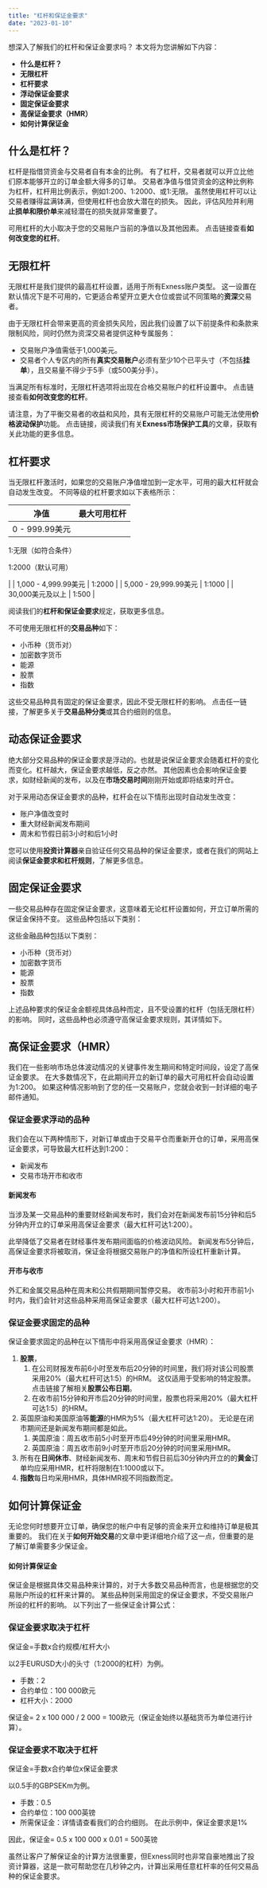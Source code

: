 ```yaml
---
title: "杠杆和保证金要求"
date: "2023-01-10"
---
```


想深入了解我们的杠杆和保证金要求吗？ 本文将为您讲解如下内容：

- **什么是杠杆？**
- **无限杠杆**
- **杠杆要求**
- **浮动保证金要求**
- **固定保证金要求**
- **高保证金要求（HMR）**
- **如何计算保证金**

## 什么是杠杆？

杠杆是指借贷资金与交易者自有本金的比例。 有了杠杆，交易者就可以开立比他们原本能够开立的订单金额大得多的订单。 交易者净值与借贷资金的这种比例称为杠杆，杠杆用比例表示，例如1:200、1:2000、或1:无限。 虽然使用杠杆可以让交易者赚得盆满钵满，但使用杠杆也会放大潜在的损失。 因此，评估风险并利用**止损单和限价单**来减轻潜在的损失就非常重要了。

可用杠杆的大小取决于您的交易账户当前的净值以及其他因素。 点击链接查看**如何改变您的杠杆**。

## 无限杠杆

无限杠杆是我们提供的最高杠杆设置，适用于所有Exness账户类型。 这一设置在默认情况下是不可用的，它更适合希望开立更大仓位或尝试不同策略的**资深**交易者。

由于无限杠杆会带来更高的资金损失风险，因此我们设置了以下前提条件和条款来限制风险，同时仍然为资深交易者提供这种专属服务：

- 交易账户净值需低于1,000美元。
- 交易者个人专区内的所有**真实交易账户**必须有至少10个已平头寸（不包括**挂单**），且交易量不得少于5手（或500美分手）。

当满足所有标准时，无限杠杆选项将出现在合格交易账户的杠杆设置中。 点击链接查看**如何改变您的杠杆**。

请注意，为了平衡交易者的收益和风险，具有无限杠杆的交易账户可能无法使用**价格波动保护**功能。 点击链接，阅读我们有关**Exness市场保护工具**的文章，获取有关此功能的更多信息。

## 杠杆要求

当无限杠杆激活时，如果您的交易账户净值增加到一定水平，可用的最大杠杆就会自动发生改变。 不同等级的杠杆要求如以下表格所示：

| **净值** | **最大可用杠杆** |
| --- | --- |
| 0 - 999.99美元 | 
1:无限（如符合条件）

1:2000（默认可用）

 |
| 1,000 - 4,999.99美元 | 1:2000 |
| 5,000 - 29,999.99美元 | 1:1000 |
| 30,000美元及以上 | 1:500 |

阅读我们的**杠杆和保证金要求**规定，获取更多信息。

不可使用无限杠杆的**交易品种**如下：

- 小币种（货币对）
- 加密数字货币
- 能源
- 股票
- 指数

这些交易品种具有固定的保证金要求，因此不受无限杠杆的影响。 点击任一链接，了解更多关于**交易品种分类**或其合约细则的信息。

## 动态保证金要求

绝大部分交易品种的保证金要求是浮动的。也就是说保证金要求会随着杠杆的变化而变化。杠杆越大，保证金要求越低，反之亦然。 其他因素也会影响保证金要求，如财经新闻的发布，以及在**市场交易时间**刚刚开始或即将结束时开仓。

对于采用动态保证金要求的品种，杠杆会在以下情形出现时自动发生改变：

- 账户净值改变时
- 重大财经新闻发布期间
- 周末和节假日前3小时和后1小时

您可以使用**投资计算器**亲自验证任何交易品种的保证金要求，或者在我们的网站上阅读**保证金要求和杠杆规则**，了解更多信息。

## 固定保证金要求

一些交易品种存在固定保证金要求，这意味着无论杠杆设置如何，开立订单所需的保证金保持不变。 这些品种包括以下类别：

这些金融品种包括以下类别：

- 小币种（货币对）
- 加密数字货币
- 能源
- 股票
- 指数

上述品种要求的保证金金额视具体品种而定，且不受设置的杠杆（包括无限杠杆）的影响。 同时，这些品种也必须遵守高保证金要求规则，其详情如下。

## 高保证金要求（HMR）

我们在一些影响市场总体波动情况的关键事件发生期间和特定时间段，设定了高保证金要求。 在大多数情况下，在此期间开立的新订单的最大可用杠杆会自动设置为1:200。 如果这种情况影响到了您的任一交易账户，您就会收到一封详细的电子邮件通知。

### 保证金要求浮动的品种

我们会在以下两种情形下，对新订单或由于交易平仓而重新开仓的订单，采用高保证金要求，可导致最大杠杆达到1:200：

- 新闻发布
- 交易市场开市和收市

#### **新闻发布**

当涉及某一交易品种的重要财经新闻发布时，我们会对在新闻发布前15分钟和后5分钟内开立的订单采用高保证金要求（最大杠杆可达1:200）。

此举降低了交易者在财经事件发布期间面临的价格波动风险。 新闻发布5分钟后，高保证金要求将被取消，保证金将根据交易账户的净值和所设杠杆重新计算。

#### 开市与收市

外汇和金属交易品种在周末和公共假期期间暂停交易。 收市前3小时和开市前1小时内，我们会针对这些品种采用高保证金要求（最大杠杆可达1:200）。

### 保证金要求固定的品种

保证金要求固定的品种在以下情形中将采用高保证金要求（HMR）：

1. **股票**，
    1. 在公司财报发布前6小时至发布后20分钟的时间里，我们将对该公司股票采用20%（最大杠杆可达1:5）的HRM。 这仅适用于受影响的特定股票。 点击链接了解相关**股票公布日期**。
    2. 在收市前15分钟和开市后20分钟的时间里，股票也将采用20%（最大杠杆可达1:5）的HRM。
2. 英国原油和美国原油等**能源**的HMR为5%（最大杠杆可达1:20）。 无论是在闭市期间还是新闻发布期间都是如此。
    1. 美国原油：周五收市前5小时至开市后49分钟的时间里采用HMR。
    2. 英国原油：周五收市前9小时至开市后20分钟的时间里采用HMR。
3. 所有在**日间休市**、财经新闻发布、周末和节假日前后30分钟内开立的的**黄金**订单均应采用HMR，杠杆将限制在1:1000或以下。
4. **指数**每日均采用HMR，具体HMR视不同指数而定。

## 如何计算保证金

无论您何时想要开立订单，确保您的帐户中有足够的资金来开立和维持订单是极其重要的。 我们在关于**如何开始交易**的文章中更详细地介绍了这一点，但重要的是了解订单需要多少保证金。

#### 如何计算保证金

保证金是根据具体交易品种来计算的，对于大多数交易品种而言，也是根据您的交易账户所设的杠杆来计算的。 某些品种则采用固定的保证金要求，不受交易账户所设的杠杆的影响。 以下列出了一些保证金计算公式：

### 保证金要求取决于杠杆

保证金=手数x合约规模/杠杆大小

以2手EURUSD大小的头寸（1:2000的杠杆）为例。

- 手数：2
- 合约单位：100 000欧元
- 杠杆大小：2000

保证金= 2 x 100 000 / 2 000 = 100欧元（保证金始终以基础货币为单位进行计算）。

### 保证金要求不取决于杠杆

保证金=手数x合约单位x保证金要求

以0.5手的GBPSEKm为例。

- 手数：0.5
- 合约单位：100 000英镑
- 所需保证金：详情请查看我们的合约细则。 在此示例中，保证金要求是1%

因此，保证金= 0.5 x 100 000 x 0.01 = 500英镑

虽然让客户了解保证金的计算方法很重要，但Exness同时也非常自豪地推出了投资计算器，这是一款可帮助您在几秒钟之内，计算出采用任意杠杆率的任何交易品种的保证金要求。
